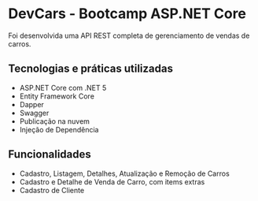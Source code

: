 # DevCars - Bootcamp ASP.NET Core

Foi desenvolvida uma API REST completa de gerenciamento de vendas de carros.

## Tecnologias e práticas utilizadas

- ASP.NET Core com .NET 5
- Entity Framework Core
- Dapper
- Swagger
- Publicação na nuvem
- Injeção de Dependência

## Funcionalidades

- Cadastro, Listagem, Detalhes, Atualização e Remoção de Carros
- Cadastro e Detalhe de Venda de Carro, com items extras
- Cadastro de Cliente
